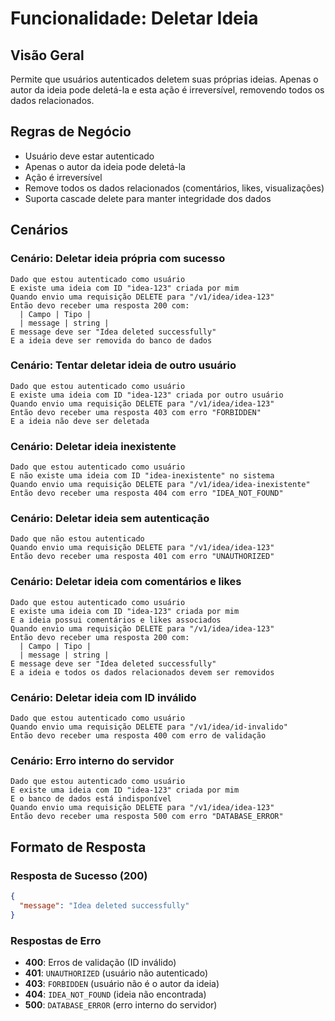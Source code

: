 # Funcionalidade: Deletar Ideia

## Visão Geral
Permite que usuários autenticados deletem suas próprias ideias. Apenas o autor da ideia pode deletá-la e esta ação é irreversível, removendo todos os dados relacionados.

## Regras de Negócio
- Usuário deve estar autenticado
- Apenas o autor da ideia pode deletá-la
- Ação é irreversível
- Remove todos os dados relacionados (comentários, likes, visualizações)
- Suporta cascade delete para manter integridade dos dados

## Cenários

### Cenário: Deletar ideia própria com sucesso
```gherkin
Dado que estou autenticado como usuário
E existe uma ideia com ID "idea-123" criada por mim
Quando envio uma requisição DELETE para "/v1/idea/idea-123"
Então devo receber uma resposta 200 com:
  | Campo | Tipo |
  | message | string |
E message deve ser "Idea deleted successfully"
E a ideia deve ser removida do banco de dados
```

### Cenário: Tentar deletar ideia de outro usuário
```gherkin
Dado que estou autenticado como usuário
E existe uma ideia com ID "idea-123" criada por outro usuário
Quando envio uma requisição DELETE para "/v1/idea/idea-123"
Então devo receber uma resposta 403 com erro "FORBIDDEN"
E a ideia não deve ser deletada
```

### Cenário: Deletar ideia inexistente
```gherkin
Dado que estou autenticado como usuário
E não existe uma ideia com ID "idea-inexistente" no sistema
Quando envio uma requisição DELETE para "/v1/idea/idea-inexistente"
Então devo receber uma resposta 404 com erro "IDEA_NOT_FOUND"
```

### Cenário: Deletar ideia sem autenticação
```gherkin
Dado que não estou autenticado
Quando envio uma requisição DELETE para "/v1/idea/idea-123"
Então devo receber uma resposta 401 com erro "UNAUTHORIZED"
```

### Cenário: Deletar ideia com comentários e likes
```gherkin
Dado que estou autenticado como usuário
E existe uma ideia com ID "idea-123" criada por mim
E a ideia possui comentários e likes associados
Quando envio uma requisição DELETE para "/v1/idea/idea-123"
Então devo receber uma resposta 200 com:
  | Campo | Tipo |
  | message | string |
E message deve ser "Idea deleted successfully"
E a ideia e todos os dados relacionados devem ser removidos
```

### Cenário: Deletar ideia com ID inválido
```gherkin
Dado que estou autenticado como usuário
Quando envio uma requisição DELETE para "/v1/idea/id-invalido"
Então devo receber uma resposta 400 com erro de validação
```

### Cenário: Erro interno do servidor
```gherkin
Dado que estou autenticado como usuário
E existe uma ideia com ID "idea-123" criada por mim
E o banco de dados está indisponível
Quando envio uma requisição DELETE para "/v1/idea/idea-123"
Então devo receber uma resposta 500 com erro "DATABASE_ERROR"
```

## Formato de Resposta

### Resposta de Sucesso (200)
```json
{
  "message": "Idea deleted successfully"
}
```

### Respostas de Erro
- **400**: Erros de validação (ID inválido)
- **401**: `UNAUTHORIZED` (usuário não autenticado)
- **403**: `FORBIDDEN` (usuário não é o autor da ideia)
- **404**: `IDEA_NOT_FOUND` (ideia não encontrada)
- **500**: `DATABASE_ERROR` (erro interno do servidor)

